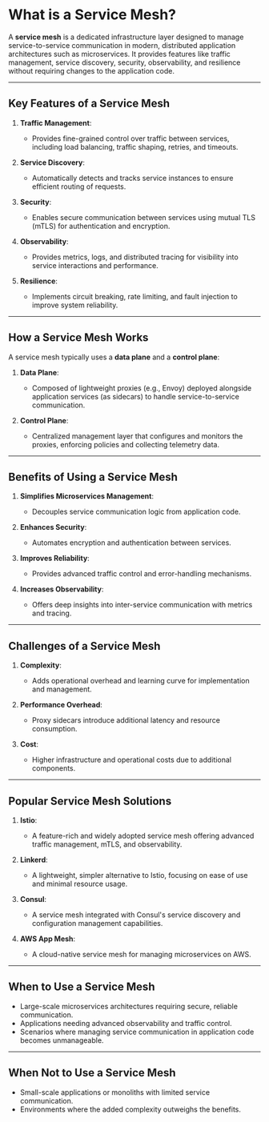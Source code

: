 # What is a Service Mesh?

A **service mesh** is a dedicated infrastructure layer designed to manage service-to-service communication in modern, distributed application architectures such as microservices. It provides features like traffic management, service discovery, security, observability, and resilience without requiring changes to the application code.

---

## **Key Features of a Service Mesh**

1. **Traffic Management**:

   - Provides fine-grained control over traffic between services, including load balancing, traffic shaping, retries, and timeouts.

2. **Service Discovery**:

   - Automatically detects and tracks service instances to ensure efficient routing of requests.

3. **Security**:

   - Enables secure communication between services using mutual TLS (mTLS) for authentication and encryption.

4. **Observability**:

   - Provides metrics, logs, and distributed tracing for visibility into service interactions and performance.

5. **Resilience**:
   - Implements circuit breaking, rate limiting, and fault injection to improve system reliability.

---

## **How a Service Mesh Works**

A service mesh typically uses a **data plane** and a **control plane**:

1. **Data Plane**:

   - Composed of lightweight proxies (e.g., Envoy) deployed alongside application services (as sidecars) to handle service-to-service communication.

2. **Control Plane**:
   - Centralized management layer that configures and monitors the proxies, enforcing policies and collecting telemetry data.

---

## **Benefits of Using a Service Mesh**

1. **Simplifies Microservices Management**:

   - Decouples service communication logic from application code.

2. **Enhances Security**:

   - Automates encryption and authentication between services.

3. **Improves Reliability**:

   - Provides advanced traffic control and error-handling mechanisms.

4. **Increases Observability**:
   - Offers deep insights into inter-service communication with metrics and tracing.

---

## **Challenges of a Service Mesh**

1. **Complexity**:

   - Adds operational overhead and learning curve for implementation and management.

2. **Performance Overhead**:

   - Proxy sidecars introduce additional latency and resource consumption.

3. **Cost**:
   - Higher infrastructure and operational costs due to additional components.

---

## **Popular Service Mesh Solutions**

1. **Istio**:

   - A feature-rich and widely adopted service mesh offering advanced traffic management, mTLS, and observability.

2. **Linkerd**:

   - A lightweight, simpler alternative to Istio, focusing on ease of use and minimal resource usage.

3. **Consul**:

   - A service mesh integrated with Consul's service discovery and configuration management capabilities.

4. **AWS App Mesh**:
   - A cloud-native service mesh for managing microservices on AWS.

---

## **When to Use a Service Mesh**

- Large-scale microservices architectures requiring secure, reliable communication.
- Applications needing advanced observability and traffic control.
- Scenarios where managing service communication in application code becomes unmanageable.

---

## **When Not to Use a Service Mesh**

- Small-scale applications or monoliths with limited service communication.
- Environments where the added complexity outweighs the benefits.
